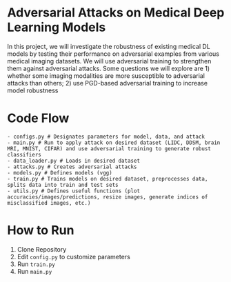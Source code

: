 # Adversarial Attacks on Medical Deep Learning Models

In this project, we will investigate the robustness of existing medical DL models by testing their performance on adversarial examples from various medical imaging datasets. We will use adversarial training to strengthen them against adversarial attacks. Some questions we will explore are 1) whether some imaging modalities are more susceptible to adversarial attacks than others; 2) use PGD-based adversarial training to increase model robustness
# Code Flow
```
- configs.py # Designates parameters for model, data, and attack
- main.py # Run to apply attack on desired dataset (LIDC, DDSM, brain MRI, MNIST, CIFAR) and use adversarial training to generate robust classifiers
- data_loader.py # Loads in desired dataset
- attacks.py # Creates adversarial attacks
- models.py # Defines models (vgg)
- train.py # Trains models on desired dataset, preprocesses data, splits data into train and test sets
- utils.py # Defines useful functions (plot accuracies/images/predictions, resize images, generate indices of misclassified images, etc.)
 ```

# How to Run
1. Clone Repository
3. Edit ```config.py``` to customize parameters 
4. Run ``` train.py ``` 
5. Run ``` main.py ```
